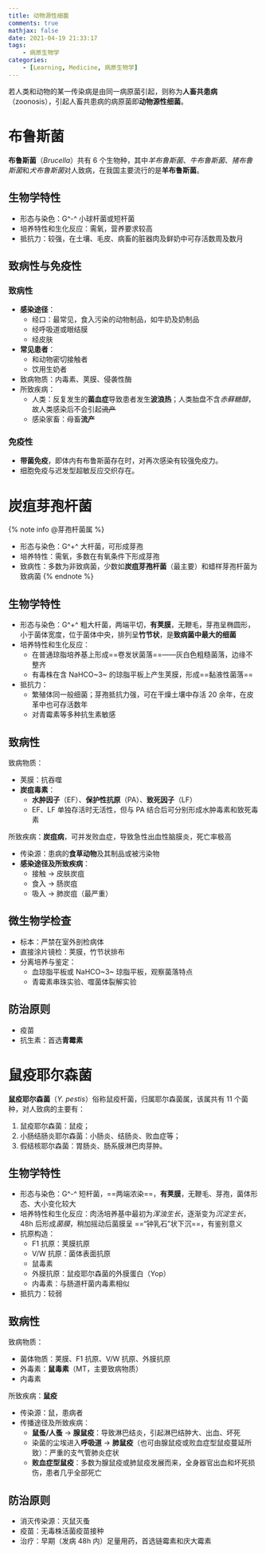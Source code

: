 ```yaml
---
title: 动物源性细菌
comments: true
mathjax: false
date: 2021-04-19 21:33:17
tags:
    - 病原生物学
categories:
    - [Learning, Medicine, 病原生物学]
---
```


若人类和动物的某一传染病是由同一病原菌引起，则称为**人畜共患病**（zoonosis），引起人畜共患病的病原菌即**动物源性细菌**。

<!-- more -->

# 布鲁斯菌

**布鲁斯菌**（*Brucella*）共有 6 个生物种，其中*羊布鲁斯菌*、*牛布鲁斯菌*、*猪布鲁斯菌*和*犬布鲁斯菌*对人致病，在我国主要流行的是**羊布鲁斯菌**。

## 生物学特性

- 形态与染色：G^-^ 小球杆菌或短杆菌
- 培养特性和生化反应：需氧，营养要求较高
- 抵抗力：较强，在土壤、毛皮、病畜的脏器肉及鲜奶中可存活数周及数月

## 致病性与免疫性

### 致病性

- **感染途径**：
    - 经口：最常见，食入污染的动物制品，如牛奶及奶制品
    - 经呼吸道或眼结膜
    - 经皮肤
- **常见患者**：
    - 和动物密切接触者
    - 饮用生奶者
- 致病物质：内毒素、荚膜、侵袭性酶
- 所致疾病：
    - 人类：反复发生的**菌血症**导致患者发生**波浪热**；人类胎盘不含*赤藓糖醇*，故人类感染后不会引起~~流产~~
    - 感染家畜：母畜**流产**

### 免疫性

- **带菌免疫**，即体内有布鲁斯菌存在时，对再次感染有较强免疫力。
- 细胞免疫与迟发型超敏反应交织存在。

# 炭疽芽孢杆菌

{% note info @芽孢杆菌属 %}
- 形态与染色：G^+^ 大杆菌，可形成芽孢
- 培养特性：需氧，多数在有氧条件下形成芽孢
- 致病性：多数为非致病菌，少数如**炭疽芽孢杆菌**（最主要）和蜡样芽孢杆菌为致病菌
{% endnote %}

## 生物学特性

- 形态与染色：G^+^ 粗大杆菌，两端平切，**有荚膜**，无鞭毛，芽孢呈椭圆形，小于菌体宽度，位于菌体中央，排列呈**竹节状**，是**致病菌中最大的细菌**
- 培养特性和生化反应：
    - 在普通琼脂培养基上形成==卷发状菌落==——灰白色粗糙菌落，边缘不整齐
    - 有毒株在含 NaHCO~3~ 的琼脂平板上产生荚膜，形成==黏液性菌落==
- 抵抗力：
    - 繁殖体同一般细菌；芽孢抵抗力强，可在干燥土壤中存活 20 余年，在皮革中也可存活数年
    - 对青霉素等多种抗生素敏感

## 致病性

致病物质：
- 荚膜：抗吞噬
- **炭疽毒素**：
    - **水肿因子**（EF）、**保护性抗原**（PA）、**致死因子**（LF）
    - EF、LF 单独存活时无活性，但与 PA 结合后可分别形成水肿毒素和致死毒素

所致疾病：**炭疽病**，可并发败血症，导致急性出血性脑膜炎，死亡率极高
- 传染源：患病的**食草动物**及其制品或被污染物
- **感染途径及所致疾病**：
    - 接触 → 皮肤炭疽
    - 食入 → 肠炭疽
    - 吸入 → 肺炭疽（最严重）

## 微生物学检查

- 标本：严禁在室外剖检病体
- 直接涂片镜检：荚膜，竹节状排布
- 分离培养与鉴定：
    - 血琼脂平板或 NaHCO~3~ 琼脂平板，观察菌落特点
    - 青霉素串珠实验、噬菌体裂解实验

## 防治原则

- 疫苗
- 抗生素：首选**青霉素**

# 鼠疫耶尔森菌

**鼠疫耶尔森菌**（*Y. pestis*）俗称鼠疫杆菌，归属耶尔森菌属，该属共有 11 个菌种，对人致病的主要有：
1. 鼠疫耶尔森菌：鼠疫；
2. 小肠结肠炎耶尔森菌：小肠炎、结肠炎、败血症等；
3. 假结核耶尔森菌：胃肠炎、肠系膜淋巴肉芽肿。

## 生物学特性

- 形态与染色：G^-^ 短杆菌，==两端浓染==，**有荚膜**，无鞭毛、芽孢，菌体形态、大小变化较大
- 培养特性和生化反应：肉汤培养基中最初为*浑浊生长*，逐渐变为*沉淀生长*，48h 后形成*菌膜*，稍加摇动后菌膜呈 ==“钟乳石”状下沉==，有鉴别意义
- 抗原构造：
    - F1 抗原：荚膜抗原
    - V/W 抗原：菌体表面抗原
    - 鼠毒素
    - 外膜抗原：鼠疫耶尔森菌的外膜蛋白（Yop）
    - 内毒素：与肠道杆菌内毒素相似
- 抵抗力：较弱

## 致病性

致病物质：
- 菌体物质：荚膜、F1 抗原、V/W 抗原、外膜抗原
- 外毒素：**鼠毒素**（MT，主要致病物质）
- 内毒素

所致疾病：**鼠疫**
- 传染源：鼠，患病者
- 传播途径及所致疾病：
    - **鼠蚤/人蚤** → **腺鼠疫**：导致淋巴结炎，引起淋巴结肿大、出血、坏死
    - 染菌的尘埃进入**呼吸道** → **肺鼠疫**（也可由腺鼠疫或败血症型鼠疫蔓延所致）：严重的支气管肺炎症状
    - **败血症型鼠疫**：多数为腺鼠疫或肺鼠疫发展而来，全身器官出血和坏死损伤，患者几乎全部死亡

## 防治原则

- 消灭传染源：灭鼠灭蚤
- 疫苗：无毒株活菌疫苗接种
- 治疗：早期（发病 48h 内）足量用药，首选链霉素和庆大霉素

